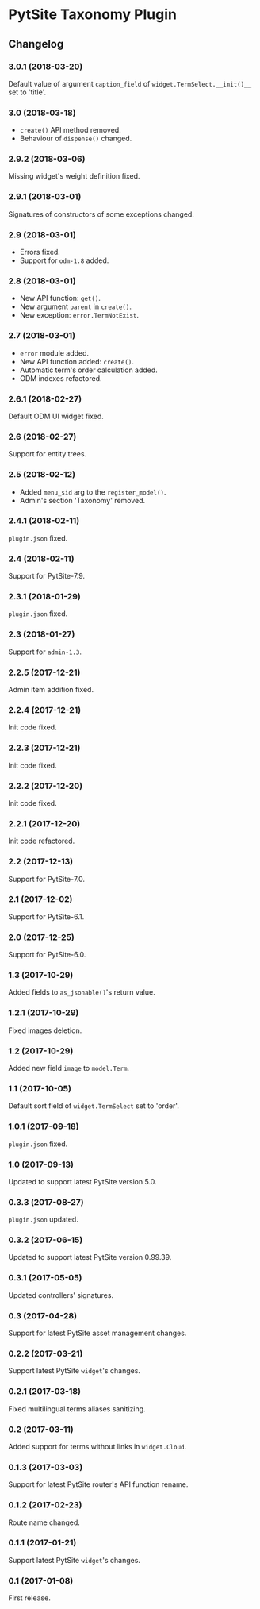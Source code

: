# PytSite Taxonomy Plugin


## Changelog


### 3.0.1 (2018-03-20)

Default value of argument `caption_field` of
`widget.TermSelect.__init()__` set to 'title'.


### 3.0 (2018-03-18)

- `create()` API method removed.
- Behaviour of `dispense()` changed.


### 2.9.2 (2018-03-06)

Missing widget's weight definition fixed.


### 2.9.1 (2018-03-01)

Signatures of constructors of some exceptions changed.


### 2.9 (2018-03-01)

- Errors fixed.
- Support for `odm-1.8` added.


### 2.8 (2018-03-01)

- New API function: `get()`.
- New argument `parent` in `create()`.
- New exception: `error.TermNotExist`.


### 2.7 (2018-03-01)

- `error` module added.
- New API function added: `create()`.
- Automatic term's order calculation added.
- ODM indexes refactored.


### 2.6.1 (2018-02-27)

Default ODM UI widget fixed.


### 2.6 (2018-02-27)

Support for entity trees.


### 2.5 (2018-02-12)

- Added `menu_sid` arg to the `register_model()`.
- Admin's section 'Taxonomy' removed.


### 2.4.1 (2018-02-11)

`plugin.json` fixed.


### 2.4 (2018-02-11)

Support for PytSite-7.9.


### 2.3.1 (2018-01-29)

`plugin.json` fixed.


### 2.3 (2018-01-27)

Support for `admin-1.3`.


### 2.2.5 (2017-12-21)

Admin item addition fixed.


### 2.2.4 (2017-12-21)

Init code fixed.


### 2.2.3 (2017-12-21)

Init code fixed.


### 2.2.2 (2017-12-20)

Init code fixed.


### 2.2.1 (2017-12-20)

Init code refactored.


### 2.2 (2017-12-13)

Support for PytSite-7.0.


### 2.1 (2017-12-02)

Support for PytSite-6.1.


### 2.0 (2017-12-25)

Support for PytSite-6.0.


### 1.3 (2017-10-29)

Added fields to `as_jsonable()`'s return value.


### 1.2.1 (2017-10-29)

Fixed images deletion.


### 1.2 (2017-10-29)

Added new field `image` to `model.Term`.


### 1.1 (2017-10-05)

Default sort field of `widget.TermSelect` set to 'order'.


### 1.0.1 (2017-09-18)

`plugin.json` fixed.


### 1.0 (2017-09-13)

Updated to support latest PytSite version 5.0.


### 0.3.3 (2017-08-27)

`plugin.json` updated.


### 0.3.2 (2017-06-15)

Updated to support latest PytSite version 0.99.39.


### 0.3.1 (2017-05-05)

Updated controllers' signatures.


### 0.3 (2017-04-28)

Support for latest PytSite asset management changes.


### 0.2.2 (2017-03-21)

Support latest PytSite `widget`'s changes.


### 0.2.1 (2017-03-18)

Fixed multilingual terms aliases sanitizing.


### 0.2 (2017-03-11)

Added support for terms without links in `widget.Cloud`.


### 0.1.3 (2017-03-03)

Support for latest PytSite router's API function rename.


### 0.1.2 (2017-02-23)

Route name changed.


### 0.1.1 (2017-01-21)

Support latest PytSite `widget`'s changes.


### 0.1 (2017-01-08)

First release.
